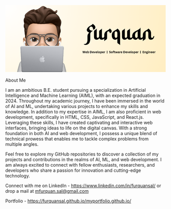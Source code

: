 ![Banner Image](Cover.png)

About Me

I am an ambitious B.E. student pursuing a specialization in Artificial Intelligence and Machine Learning (AIML), with an expected graduation in 2024. Throughout my academic journey, I have been immersed in the world of AI and ML, undertaking various projects to enhance my skills and knowledge. 
In addition to my expertise in AIML, I am also proficient in web development, specifically in HTML, CSS, JavaScript, and React.js. Leveraging these skills, I have created captivating and interactive web interfaces, bringing ideas to life on the digital canvas. With a strong foundation in both AI and web development, I possess a unique blend of technical prowess that enables me to tackle complex problems from multiple angles.

Feel free to explore my GitHub repositories to discover a collection of my projects and contributions in the realms of AI, ML, and web development. I am always excited to connect with fellow enthusiasts, researchers, and developers who share a passion for innovation and cutting-edge technology.

Connect with me on LinkedIn - https://www.linkedin.com/in/furquansal/
or drop a mail at mfurquan.sal@gmail.com 

Portfolio - https://furquansal.github.io/myportfolio.github.io/
